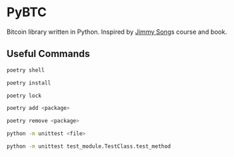 # PyBTC

Bitcoin library written in Python. Inspired by [Jimmy Song](https://twitter.com/jimmysong)s course and book.

## Useful Commands

```sh
poetry shell

poetry install

poetry lock

poetry add <package>

poetry remove <package>

python -m unittest <file>

python -m unittest test_module.TestClass.test_method
```
